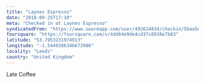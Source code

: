 ```yaml
---
title: "Laynes Espresso"
date: "2018-09-25T17:10"
meta: "Checked in at Laynes Espresso"
syndicatedFrom: "https://www.swarmapp.com/user/492614834/checkin/5baa5e01fe3740002b99f9a7"
foursquare: "https://foursquare.com/v/4dd64e9de4cd37c8938e7b83"
latitude: "53.7953231974913"
longitude: "-1.5449386346673986"
locality: "Leeds"
country: "United Kingdom"
---
```

Late Coffee
